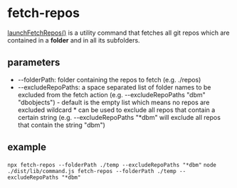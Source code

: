 # fetch-repos

[launchFetchRepos()](./launch-fetch-repos.ts) is a utility command that fetches all git repos which are contained in a **folder** and in all its subfolders.

## parameters
- --folderPath: folder containing the repos to fetch (e.g. ./repos)
- --excludeRepoPaths: a space separated list of folder names to be excluded from the fetch action (e.g. --excludeRepoPaths "dbm" "dbobjects") -
        default is the empty list which means no repos are excluded
        wildcard * can be used to exclude all repos that contain a certain string (e.g. --excludeRepoPaths "*dbm" will exclude all repos that contain the string "dbm")

## example
`npx fetch-repos --folderPath ./temp --excludeRepoPaths "*dbm"`
`node ./dist/lib/command.js fetch-repos --folderPath ./temp --excludeRepoPaths "*dbm"`